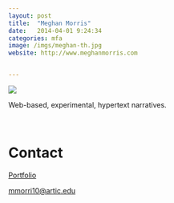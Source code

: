 ```yaml
---
layout: post
title:  "Meghan Morris"
date:   2014-04-01 9:24:34
categories: mfa
image: /imgs/meghan-th.jpg
website: http://www.meghanmorris.com


---
```


<div class="row">
	<img class="img-responsive" style="padding=20px" src="/imgs/meghan-1.jpg">
</row>
<p class="lead">Web-based, experimental, hypertext narratives.</p>
<br>
<h1>Contact</h1>
<a href="http://www.meghanmorris.com"><p class="lead">Portfolio</p></a>
<a href="mmorri10@artic.edu?Subject=Hello%20Meghan" target="_top"><p class="lead">mmorri10@artic.edu</p></a>
